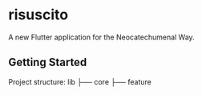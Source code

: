 # risuscito

A new Flutter application for the Neocatechumenal Way.

## Getting Started

Project structure:
  lib
  ├── core
  ├── feature
